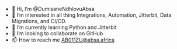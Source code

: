 - 👋 Hi, I’m @DumisaneNdhlovuAbsa
- 👀 I’m interested in all thing Integrations, Automation, Jitterbit, Data Migrations, and CI/CD.
- 🌱 I’m currently learning Python and Jitterbit
- 💞️ I’m looking to collaborate on GitHub
- 📫 How to reach me AB011ZU@absa.africa

<!---
DumisaneNdhlovuAbsa/DumisaneNdhlovuAbsa is a ✨ special ✨ repository because its `README.md` (this file) appears on your GitHub profile.
You can click the Preview link to take a look at your changes.
--->
